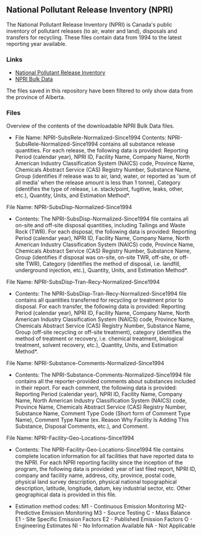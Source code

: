 ## National Pollutant Release Inventory (NPRI)

The National Pollutant Release Inventory (NPRI) is Canada's public inventory of pollutant releases (to air, water and land), disposals and transfers for recycling. These files contain data from 1994 to the latest reporting year available.

### Links
- [National Pollutant Release Inventory](https://www.canada.ca/en/services/environment/pollution-waste-management/national-pollutant-release-inventory.html)
- [NPRI Bulk Data](https://open.canada.ca/data/en/dataset/40e01423-7728-429c-ac9d-2954385ccdfb)

The files saved in this repository have been filtered to only show data from the province of Alberta.

### Files 

Overview of the contents of the downloadable NPRI Bulk Data files. 
	
- File Name: NPRI-SubsRele-Normalized-Since1994
Contents: NPRI-SubsRele-Normalized-Since1994 contains all substance release quantities. For each release, the following data is provided: Reporting Period (calendar year), NPRI ID, Facility Name, Company Name, North American Industry Classification System (NAICS) code, Province Name, Chemicals Abstract Service (CAS) Registry Number, Substance Name, Group (identifies if release was to air, land, water, or reported as 'sum of all media' when the release amount is less than 1 tonne), Category (identifies the type of release, i.e. stack/point, fugitive, leaks, other, etc.), Quantity, Units, and Estimation Method*. 

File Name: NPRI-SubsDisp-Normalized-Since1994
- Contents: The NPRI-SubsDisp-Normalized-Since1994 file contains all on-site and off-site disposal quantities, including Tailings and Waste Rock (TWR). For each disposal, the following data is provided: Reporting Period (calendar year), NPRI ID, Facility Name, Company Name, North American Industry Classification System (NAICS) code, Province Name, Chemicals Abstract Service (CAS) Registry Number, Substance Name, Group (identifies if disposal was on-site, on-site TWR, off-site, or off-site TWR), Category (identifies the method of disposal, i.e. landfill, underground injection, etc.), Quantity, Units, and Estimation Method*. 

File Name: NPRI-SubsDisp-Tran-Recy-Normalized-Since1994
- Contents: The NPRI-SubsDisp-Tran-Recy-Normalized-Since1994 file contains all quantities transferred for recycling or treatment prior to disposal. For each transfer, the following data is provided: Reporting Period (calendar year), NPRI ID, Facility Name, Company Name, North American Industry Classification System (NAICS) code, Province Name, Chemicals Abstract Service (CAS) Registry Number, Substance Name, Group (off-site recycling or off-site treatment), category (identifies the method of treatment or recovery, i.e. chemical treatment, biological treatment, solvent recovery, etc.), Quantity, Units, and Estimation Method*. 

File Name: NPRI-Substance-Comments-Normalized-Since1994
- Contents: The NPRI-Substance-Comments-Normalized-Since1994 file contains all the reporter-provided comments about substances included in their report. For each comment, the following data is provided: Reporting Period (calendar year), NPRI ID, Facility Name, Company Name, North American Industry Classification System (NAICS) code, Province Name, Chemicals Abstract Service (CAS) Registry Number, Substance Name, Comment Type Code (Short form of Comment Type Name), Comment Type Name (ex. Reason Why Facility Is Adding This Substance, Disposal Comments, etc.), and Comment.

File Name: NPRI-Facility-Geo-Locations-Since1994
- Contents: The NPRI-Facility-Geo-Locations-Since1994 file contains complete location information for all facilities that have reported data to the NPRI. For each NPRI reporting facility since the inception of the program, the following data is provided: year of last filed report, NPRI ID, company and facility name, address, city, province, postal code, physical land survey description, physical national topographical description, latitude, longitude, datum, key industrial sector, etc. Other geographical data is provided in this file.

* Estimation method codes: 
M1 - Continuous Emission Monitoring
M2- Predictive Emission Monitoring
M3 - Source Testing
C - Mass Balance
E1 - Site Specific Emission Factors
E2 - Published Emission Factors
O - Engineering Estimates
NI - No Information Available
NA - Not Applicable
